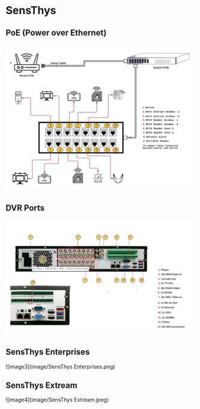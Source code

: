 # SensThys
## PoE (Power over Ethernet)
![image1](image/1.jpeg)
## DVR Ports 
![image2](image/2.jpeg)
## SensThys Enterprises
![image3](image/SensThys Enterprises.png)
## SensThys Extream
![image4](image/SensThys Extream.jpeg)


